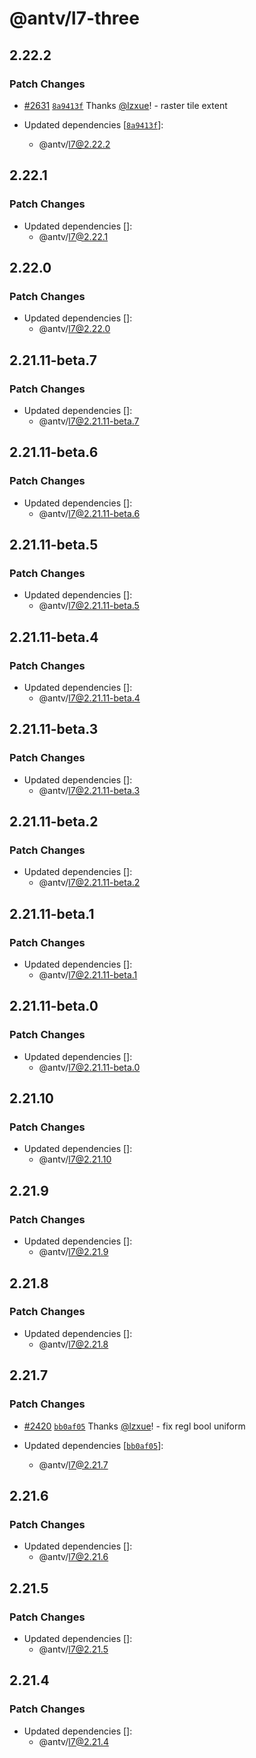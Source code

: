 # @antv/l7-three

## 2.22.2

### Patch Changes

- [#2631](https://github.com/antvis/L7/pull/2631) [`8a9413f`](https://github.com/antvis/L7/commit/8a9413fa842397d7eb2beae18e896ffddc9abdf4) Thanks [@lzxue](https://github.com/lzxue)! - raster tile extent

- Updated dependencies [[`8a9413f`](https://github.com/antvis/L7/commit/8a9413fa842397d7eb2beae18e896ffddc9abdf4)]:
  - @antv/l7@2.22.2

## 2.22.1

### Patch Changes

- Updated dependencies []:
  - @antv/l7@2.22.1

## 2.22.0

### Patch Changes

- Updated dependencies []:
  - @antv/l7@2.22.0

## 2.21.11-beta.7

### Patch Changes

- Updated dependencies []:
  - @antv/l7@2.21.11-beta.7

## 2.21.11-beta.6

### Patch Changes

- Updated dependencies []:
  - @antv/l7@2.21.11-beta.6

## 2.21.11-beta.5

### Patch Changes

- Updated dependencies []:
  - @antv/l7@2.21.11-beta.5

## 2.21.11-beta.4

### Patch Changes

- Updated dependencies []:
  - @antv/l7@2.21.11-beta.4

## 2.21.11-beta.3

### Patch Changes

- Updated dependencies []:
  - @antv/l7@2.21.11-beta.3

## 2.21.11-beta.2

### Patch Changes

- Updated dependencies []:
  - @antv/l7@2.21.11-beta.2

## 2.21.11-beta.1

### Patch Changes

- Updated dependencies []:
  - @antv/l7@2.21.11-beta.1

## 2.21.11-beta.0

### Patch Changes

- Updated dependencies []:
  - @antv/l7@2.21.11-beta.0

## 2.21.10

### Patch Changes

- Updated dependencies []:
  - @antv/l7@2.21.10

## 2.21.9

### Patch Changes

- Updated dependencies []:
  - @antv/l7@2.21.9

## 2.21.8

### Patch Changes

- Updated dependencies []:
  - @antv/l7@2.21.8

## 2.21.7

### Patch Changes

- [#2420](https://github.com/antvis/L7/pull/2420) [`bb0af05`](https://github.com/antvis/L7/commit/bb0af057acafeeafd7eb52224ff2863c4a1c302a) Thanks [@lzxue](https://github.com/lzxue)! - fix regl bool uniform

- Updated dependencies [[`bb0af05`](https://github.com/antvis/L7/commit/bb0af057acafeeafd7eb52224ff2863c4a1c302a)]:
  - @antv/l7@2.21.7

## 2.21.6

### Patch Changes

- Updated dependencies []:
  - @antv/l7@2.21.6

## 2.21.5

### Patch Changes

- Updated dependencies []:
  - @antv/l7@2.21.5

## 2.21.4

### Patch Changes

- Updated dependencies []:
  - @antv/l7@2.21.4
